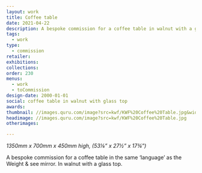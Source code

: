 ```yaml
---
layout: work
title: Coffee table
date: 2021-04-22
description: A bespoke commission for a coffee table in walnut with a glass top. Styled to go with the Weight and see mirror.
tags:
  - work
type:
  - commission
retailer:
exhibitions:
collections:
order: 230
menus:
  - work
  - toCommission
design-date: 2000-01-01
social: coffee table in walnut with glass top
awards:
thumbnail: //images.quru.com/image?src=kwf/KWF%20Coffee%20Table.jpg&width=170&height=170&fill=auto
headimage: //images.quru.com/image?src=kwf/KWF%20Coffee%20Table.jpg
otherimages:

---
```

_1350mm x 700mm x 450mm high, (53&#8539;” x 27&frac12;” x 17&frac34;”)_


A bespoke commission for a coffee table in the same ‘language’ as the Weight & see mirror.  In walnut with a glass top.
